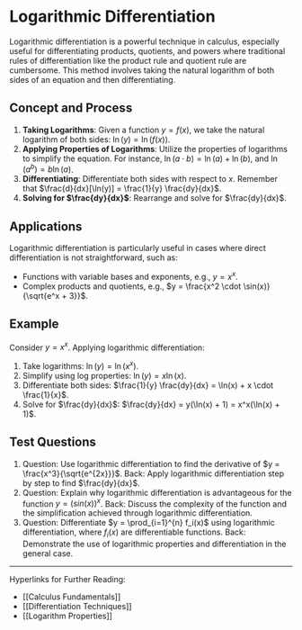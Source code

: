 # Logarithmic Differentiation

Logarithmic differentiation is a powerful technique in calculus, especially useful for differentiating products, quotients, and powers where traditional rules of differentiation like the product rule and quotient rule are cumbersome. This method involves taking the natural logarithm of both sides of an equation and then differentiating.

## Concept and Process

1. **Taking Logarithms**: Given a function $y = f(x)$, we take the natural logarithm of both sides: $\ln(y) = \ln(f(x))$.
2. **Applying Properties of Logarithms**: Utilize the properties of logarithms to simplify the equation. For instance, $\ln(a \cdot b) = \ln(a) + \ln(b)$, and $\ln(a^b) = b \ln(a)$.
3. **Differentiating**: Differentiate both sides with respect to $x$. Remember that $\frac{d}{dx}[\ln(y)] = \frac{1}{y} \frac{dy}{dx}$.
4. **Solving for $\frac{dy}{dx}$**: Rearrange and solve for $\frac{dy}{dx}$.

## Applications

Logarithmic differentiation is particularly useful in cases where direct differentiation is not straightforward, such as:

- Functions with variable bases and exponents, e.g., $y = x^x$.
- Complex products and quotients, e.g., $y = \frac{x^2 \cdot \sin(x)}{\sqrt{e^x + 3}}$.

## Example

Consider $y = x^x$. Applying logarithmic differentiation:

1. Take logarithms: $\ln(y) = \ln(x^x)$.
2. Simplify using log properties: $\ln(y) = x \ln(x)$.
3. Differentiate both sides: $\frac{1}{y} \frac{dy}{dx} = \ln(x) + x \cdot \frac{1}{x}$.
4. Solve for $\frac{dy}{dx}$: $\frac{dy}{dx} = y(\ln(x) + 1) = x^x(\ln(x) + 1)$.

## Test Questions

1. Question: Use logarithmic differentiation to find the derivative of $y = \frac{x^3}{\sqrt{e^{2x}}}$. Back: Apply logarithmic differentiation step by step to find $\frac{dy}{dx}$.
2. Question: Explain why logarithmic differentiation is advantageous for the function $y = (sin(x))^x$. Back: Discuss the complexity of the function and the simplification achieved through logarithmic differentiation.
3. Question: Differentiate $y = \prod_{i=1}^{n} f_i(x)$ using logarithmic differentiation, where $f_i(x)$ are differentiable functions. Back: Demonstrate the use of logarithmic properties and differentiation in the general case.

---

Hyperlinks for Further Reading:
- [[Calculus Fundamentals]]
- [[Differentiation Techniques]]
- [[Logarithm Properties]]
